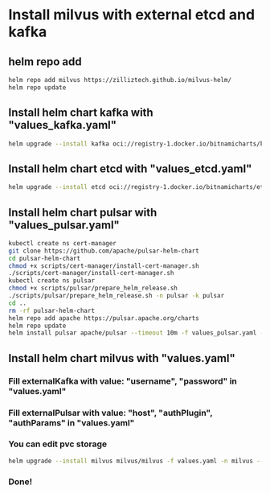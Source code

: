 # Install milvus with external etcd and kafka

## helm repo add
```bash
helm repo add milvus https://zilliztech.github.io/milvus-helm/
helm repo update
```

## Install helm chart kafka with "values_kafka.yaml"
```bash
helm upgrade --install kafka oci://registry-1.docker.io/bitnamicharts/kafka -f values_kafka.yaml -n kafka --create-namespace
```

## Install helm chart etcd with "values_etcd.yaml"
```bash
helm upgrade --install etcd oci://registry-1.docker.io/bitnamicharts/etcd -f values_etcd.yaml -n etcd --create-namespace
```

## Install helm chart pulsar with "values_pulsar.yaml"
```bash
kubectl create ns cert-manager
git clone https://github.com/apache/pulsar-helm-chart
cd pulsar-helm-chart
chmod +x scripts/cert-manager/install-cert-manager.sh
./scripts/cert-manager/install-cert-manager.sh
kubectl create ns pulsar
chmod +x scripts/pulsar/prepare_helm_release.sh
./scripts/pulsar/prepare_helm_release.sh -n pulsar -k pulsar
cd ..
rm -rf pulsar-helm-chart
helm repo add apache https://pulsar.apache.org/charts
helm repo update
helm install pulsar apache/pulsar --timeout 10m -f values_pulsar.yaml -n pulsar
```

## Install helm chart milvus with "values.yaml"
### Fill externalKafka with value: "username", "password" in "values.yaml"
### Fill externalPulsar with value: "host", "authPlugin", "authParams" in "values.yaml"
### You can edit pvc storage
```bash
helm upgrade --install milvus milvus/milvus -f values.yaml -n milvus --create-namespace
```

### Done!
